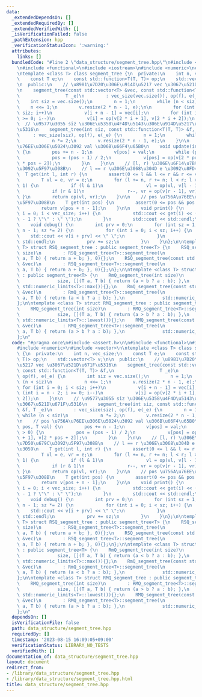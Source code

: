 ```yaml
---
data:
  _extendedDependsOn: []
  _extendedRequiredBy: []
  _extendedVerifiedWith: []
  _isVerificationFailed: false
  _pathExtension: hpp
  _verificationStatusIcon: ':warning:'
  attributes:
    links: []
  bundledCode: "#line 2 \"data_structure/segment_tree.hpp\"\n#include <assert.h>\n\
    \n#include <functional>\n#include <iostream>\n#include <numeric>\n#include <vector>\n\
    \ntemplate <class T> class segment_tree {\n  private:\n    int n, vec_size;\n\
    \    const T e;\n    const std::function<T(T, T)> op;\n    std::vector<T> v;\n\
    \n  public:\n    // \u8981\u7D20\u306E\u914D\u5217 vec \u3067\u521D\u671F\u5316\
    \n    segment_tree(const std::vector<T> &vec, const std::function<T(T, T)> &f,\n\
    \                 T _e)\n        : vec_size(vec.size()), op(f), e(_e) {\n    \
    \    int siz = vec.size();\n        n = 1;\n        while (n < siz)\n        \
    \    n <<= 1;\n        v.resize(2 * n - 1, e);\n\n        for (int i = 0; i <\
    \ siz; i++)\n            v[i + n - 1] = vec[i];\n        for (int i = n - 2; i\
    \ >= 0; i--)\n            v[i] = op(v[2 * i + 1], v[2 * i + 2]);\n    }\n\n  \
    \  // \u9577\u3055 siz \u306E\u5358\u4F4D\u5143\u306E\u914D\u5217\u3067\u521D\u671F\
    \u5316\n    segment_tree(int siz, const std::function<T(T, T)> &f, T _e)\n   \
    \     : vec_size(siz), op(f), e(_e) {\n        n = 1;\n        while (n < siz)\n\
    \            n *= 2;\n        v.resize(2 * n - 1, e);\n    }\n\n    // pos \u756A\
    \u76EE\u306E\u5024\u3092 val \u306B\u66F4\u65B0\n    void update(int pos, T val)\
    \ {\n        pos += n - 1;\n        v[pos] = val;\n        while (pos > 0) {\n\
    \            pos = (pos - 1) / 2;\n            v[pos] = op(v[2 * pos + 1], v[2\
    \ * pos + 2]);\n        }\n    }\n\n    // [l, r) \u306E\u6F14\u7B97\u7D50\u679C\
    \u3092\u5F97\u308B\n    // l == r \u306E\u3068\u304D e \u3092\u8FD4\u3059\n  \
    \  T get(int l, int r) {\n        assert(0 <= l && l <= r && r <= vec_size);\n\
    \        T vl = e, vr = e;\n        for (l += n, r += n; l < r; l >>= 1, r >>=\
    \ 1) {\n            if (l & 1)\n                vl = op(vl, v[l - 1]), l++;\n\
    \            if (r & 1)\n                r--, vr = op(v[r - 1], vr);\n       \
    \ }\n        return op(vl, vr);\n    }\n\n    // pos \u756A\u76EE\u306E\u5024\u3092\
    \u5F97\u308B\n    T get(int pos) {\n        assert(0 <= pos && pos < vec_size);\n\
    \        return v[pos + n - 1];\n    }\n\n    void print() {\n        for (int\
    \ i = 0; i < vec_size; i++) {\n            std::cout << get(i) << (i == vec_size\
    \ - 1 ? \"\" : \" \");\n        }\n        std::cout << std::endl;\n    }\n\n\n\
    \    void debug() {\n        int prv = 0;\n        for (int sz = 1; prv < 2 *\
    \ n - 1; sz *= 2) {\n            for (int i = 0; i < sz; i++) {\n            \
    \    std::cout << v[i + prv] << \" \";\n            }\n            std::cout <<\
    \ std::endl;\n            prv += sz;\n        }\n    }\n};\n\ntemplate <class\
    \ T> struct RSQ_segment_tree : public segment_tree<T> {\n    RSQ_segment_tree(int\
    \ size)\n        : RSQ_segment_tree<T>::segment_tree(\n              size, [](T\
    \ a, T b) { return a + b; }, 0){};\n    RSQ_segment_tree(const std::vector<T>\
    \ &vec)\n        : RSQ_segment_tree<T>::segment_tree(\n              vec, [](T\
    \ a, T b) { return a + b; }, 0){};\n};\n\ntemplate <class T> struct RmQ_segment_tree\
    \ : public segment_tree<T> {\n    RmQ_segment_tree(int size)\n        : RmQ_segment_tree<T>::segment_tree(\n\
    \              size, [](T a, T b) { return (a < b ? a : b); },\n             \
    \ std::numeric_limits<T>::max()){};\n    RmQ_segment_tree(const std::vector<T>\
    \ &vec)\n        : RmQ_segment_tree<T>::segment_tree(\n              vec, [](T\
    \ a, T b) { return (a < b ? a : b); },\n              std::numeric_limits<T>::max()){};\n\
    };\n\ntemplate <class T> struct RMQ_segment_tree : public segment_tree<T> {\n\
    \    RMQ_segment_tree(int size)\n        : RMQ_segment_tree<T>::segment_tree(\n\
    \              size, [](T a, T b) { return (a > b ? a : b); },\n             \
    \ std::numeric_limits<T>::lowest()){};\n    RMQ_segment_tree(const std::vector<T>\
    \ &vec)\n        : RMQ_segment_tree<T>::segment_tree(\n              vec, [](T\
    \ a, T b) { return (a > b ? a : b); },\n              std::numeric_limits<T>::lowest()){};\n\
    };\n"
  code: "#pragma once\n#include <assert.h>\n\n#include <functional>\n#include <iostream>\n\
    #include <numeric>\n#include <vector>\n\ntemplate <class T> class segment_tree\
    \ {\n  private:\n    int n, vec_size;\n    const T e;\n    const std::function<T(T,\
    \ T)> op;\n    std::vector<T> v;\n\n  public:\n    // \u8981\u7D20\u306E\u914D\
    \u5217 vec \u3067\u521D\u671F\u5316\n    segment_tree(const std::vector<T> &vec,\
    \ const std::function<T(T, T)> &f,\n                 T _e)\n        : vec_size(vec.size()),\
    \ op(f), e(_e) {\n        int siz = vec.size();\n        n = 1;\n        while\
    \ (n < siz)\n            n <<= 1;\n        v.resize(2 * n - 1, e);\n\n       \
    \ for (int i = 0; i < siz; i++)\n            v[i + n - 1] = vec[i];\n        for\
    \ (int i = n - 2; i >= 0; i--)\n            v[i] = op(v[2 * i + 1], v[2 * i +\
    \ 2]);\n    }\n\n    // \u9577\u3055 siz \u306E\u5358\u4F4D\u5143\u306E\u914D\u5217\
    \u3067\u521D\u671F\u5316\n    segment_tree(int siz, const std::function<T(T, T)>\
    \ &f, T _e)\n        : vec_size(siz), op(f), e(_e) {\n        n = 1;\n       \
    \ while (n < siz)\n            n *= 2;\n        v.resize(2 * n - 1, e);\n    }\n\
    \n    // pos \u756A\u76EE\u306E\u5024\u3092 val \u306B\u66F4\u65B0\n    void update(int\
    \ pos, T val) {\n        pos += n - 1;\n        v[pos] = val;\n        while (pos\
    \ > 0) {\n            pos = (pos - 1) / 2;\n            v[pos] = op(v[2 * pos\
    \ + 1], v[2 * pos + 2]);\n        }\n    }\n\n    // [l, r) \u306E\u6F14\u7B97\
    \u7D50\u679C\u3092\u5F97\u308B\n    // l == r \u306E\u3068\u304D e \u3092\u8FD4\
    \u3059\n    T get(int l, int r) {\n        assert(0 <= l && l <= r && r <= vec_size);\n\
    \        T vl = e, vr = e;\n        for (l += n, r += n; l < r; l >>= 1, r >>=\
    \ 1) {\n            if (l & 1)\n                vl = op(vl, v[l - 1]), l++;\n\
    \            if (r & 1)\n                r--, vr = op(v[r - 1], vr);\n       \
    \ }\n        return op(vl, vr);\n    }\n\n    // pos \u756A\u76EE\u306E\u5024\u3092\
    \u5F97\u308B\n    T get(int pos) {\n        assert(0 <= pos && pos < vec_size);\n\
    \        return v[pos + n - 1];\n    }\n\n    void print() {\n        for (int\
    \ i = 0; i < vec_size; i++) {\n            std::cout << get(i) << (i == vec_size\
    \ - 1 ? \"\" : \" \");\n        }\n        std::cout << std::endl;\n    }\n\n\n\
    \    void debug() {\n        int prv = 0;\n        for (int sz = 1; prv < 2 *\
    \ n - 1; sz *= 2) {\n            for (int i = 0; i < sz; i++) {\n            \
    \    std::cout << v[i + prv] << \" \";\n            }\n            std::cout <<\
    \ std::endl;\n            prv += sz;\n        }\n    }\n};\n\ntemplate <class\
    \ T> struct RSQ_segment_tree : public segment_tree<T> {\n    RSQ_segment_tree(int\
    \ size)\n        : RSQ_segment_tree<T>::segment_tree(\n              size, [](T\
    \ a, T b) { return a + b; }, 0){};\n    RSQ_segment_tree(const std::vector<T>\
    \ &vec)\n        : RSQ_segment_tree<T>::segment_tree(\n              vec, [](T\
    \ a, T b) { return a + b; }, 0){};\n};\n\ntemplate <class T> struct RmQ_segment_tree\
    \ : public segment_tree<T> {\n    RmQ_segment_tree(int size)\n        : RmQ_segment_tree<T>::segment_tree(\n\
    \              size, [](T a, T b) { return (a < b ? a : b); },\n             \
    \ std::numeric_limits<T>::max()){};\n    RmQ_segment_tree(const std::vector<T>\
    \ &vec)\n        : RmQ_segment_tree<T>::segment_tree(\n              vec, [](T\
    \ a, T b) { return (a < b ? a : b); },\n              std::numeric_limits<T>::max()){};\n\
    };\n\ntemplate <class T> struct RMQ_segment_tree : public segment_tree<T> {\n\
    \    RMQ_segment_tree(int size)\n        : RMQ_segment_tree<T>::segment_tree(\n\
    \              size, [](T a, T b) { return (a > b ? a : b); },\n             \
    \ std::numeric_limits<T>::lowest()){};\n    RMQ_segment_tree(const std::vector<T>\
    \ &vec)\n        : RMQ_segment_tree<T>::segment_tree(\n              vec, [](T\
    \ a, T b) { return (a > b ? a : b); },\n              std::numeric_limits<T>::lowest()){};\n\
    };\n"
  dependsOn: []
  isVerificationFile: false
  path: data_structure/segment_tree.hpp
  requiredBy: []
  timestamp: '2023-08-15 16:09:05+09:00'
  verificationStatus: LIBRARY_NO_TESTS
  verifiedWith: []
documentation_of: data_structure/segment_tree.hpp
layout: document
redirect_from:
- /library/data_structure/segment_tree.hpp
- /library/data_structure/segment_tree.hpp.html
title: data_structure/segment_tree.hpp
---
```

